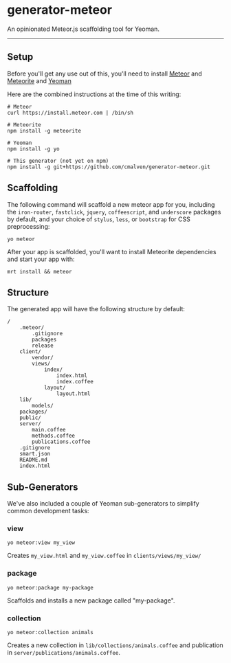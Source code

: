 # generator-meteor

An opinionated Meteor.js scaffolding tool for Yeoman.

----

## Setup

Before you'll get any use out of this, you'll need to install [Meteor](http://docs.meteor.com/#quickstart) and [Meteorite](https://github.com/oortcloud/meteorite/) and [Yeoman](http://yeoman.io/gettingstarted.html)

Here are the combined instructions at the time of this writing:

```
# Meteor
curl https://install.meteor.com | /bin/sh

# Meteorite
npm install -g meteorite

# Yeoman
npm install -g yo

# This generator (not yet on npm)
npm install -g git+https://github.com/cmalven/generator-meteor.git
```


## Scaffolding

The following command will scaffold a new meteor app for you, including the `iron-router`, `fastclick`, `jquery`, `coffeescript`, and `underscore` packages by default, and your choice of `stylus`, `less`, or `bootstrap` for CSS preprocessing:

```
yo meteor
```

After your app is scaffolded, you'll want to install Meteorite dependencies and start your app with:

```
mrt install && meteor
```

## Structure

The generated app will have the following structure by default:

```
/
    .meteor/
        .gitignore
        packages
        release
    client/
        vendor/
        views/
        	index/
        		index.html
        		index.coffee
        	layout/
        		layout.html
    lib/
        models/
    packages/
    public/
    server/
        main.coffee
		methods.coffee
		publications.coffee
    .gitignore
	smart.json
	README.md
	index.html
```

## Sub-Generators

We've also included a couple of Yeoman sub-generators to simplify common development tasks:

### view

`yo meteor:view my_view`

Creates `my_view.html` and `my_view.coffee` in `clients/views/my_view/`

### package

`yo meteor:package my-package`

Scaffolds and installs a new package called "my-package".

### collection

`yo meteor:collection animals`

Creates a new collection in `lib/collections/animals.coffee` and publication in `server/publications/animals.coffee`.